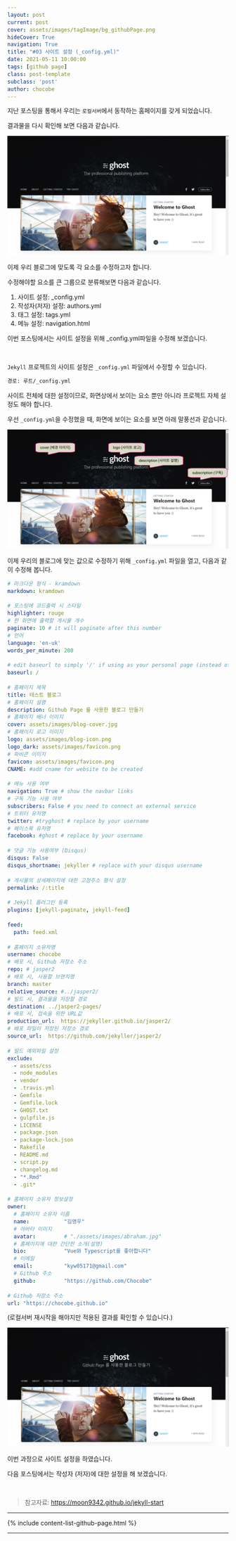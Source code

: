 ```yaml
---
layout: post
current: post
cover: assets/images/tagImage/bg_githubPage.png
hideCover: True
navigation: True
title: "#03 사이트 설정 (_config.yml)"
date: 2021-05-11 10:00:00
tags: [github page]
class: post-template
subclass: 'post'
author: chocobe
---
```


지난 포스팅을 통해서 우리는 ``로컬서버``에서 동작하는 홈페이지를 갖게 되었습니다.

결과물을 다시 확인해 보면 다음과 같습니다.

<img src="assets/images/githubPage/03_githubPage/03_githubPage_01.png" class="shadow" alt="구현결과">

<br/>

이제 우리 블로그에 맞도록 각 요소를 수정하고자 합니다.

수정해야할 요소를 큰 그룹으로 분류해보면 다음과 같습니다.

1. 사이트 설정: <span class="span-highlighter">_config.yml</span>
2. 작성자(저자) 설정: <span class="span-highlighter">authors.yml</span>
3. 태그 설정: <span class="span-highlighter">tags.yml</span>
4. 메뉴 설정: <span class="span-highlighter">navigation.html</span>

이번 포스팅에서는 사이트 설정을 위해 <span class="span-highlighter">_config.yml</span>파일을 수정해 보겠습니다.

<br/>

``Jekyll`` 프로젝트의 사이트 설정은 ``_config.yml`` 파일에서 수정할 수 있습니다.

```bash
경로: 루트/_config.yml
```

사이트 전체에 대한 설정이므로, 화면상에서 보이는 요소 뿐만 아니라 프로젝트 자체 설정도 해야 합니다.

우선 ``_config.yml``을 수정했을 때, 화면에 보이는 요소를 보면 아래 말풍선과 같습니다.

<img src="assets/images/githubPage/03_githubPage/03_githubPage_02.png" class="shadow" alt="수정대상">

<br/>

이제 우리의 블로그에 맞는 값으로 수정하기 위해 ``_config.yml`` 파일을 열고, 다음과 같이 수정해 봅니다.

```yaml
# 마크다운 형식 - kramdown
markdown: kramdown

# 포스팅에 코드출력 시 스타일
highlighter: rouge
# 한 화면에 출력할 게시물 개수
paginate: 10 # it will paginate after this number
# 언어
language: 'en-uk'
words_per_minute: 200

# edit baseurl to simply '/' if using as your personal page (instead of a project page)
baseurl: /

# 홈페이지 제목
title: 테스트 블로그
# 홈페이지 설명
description: Github Page 를 사용한 블로그 만들기
# 홈페이지 배너 이미지
cover: assets/images/blog-cover.jpg
# 홈페이지 로고 이미지
logo: assets/images/blog-icon.png
logo_dark: assets/images/favicon.png
# 파비콘 이미지
favicon: assets/images/favicon.png
CNAME: #add cname for website to be created

# 메뉴 사용 여부
navigation: True # show the navbar links
# 구독 기능 사용 여부
subscribers: False # you need to connect an external service 
# 트위터 유저명
twitter: #tryghost # replace by your username
# 페이스북 유저명
facebook: #ghost # replace by your username

# 댓글 기능 사용여부 (Disqus)
disqus: False
disqus_shortname: jekyller # replace with your disqus username

# 게시물의 상세페이지에 대한 고정주소 형식 설정
permalink: /:title

# Jekyll 플러그인 등록
plugins: [jekyll-paginate, jekyll-feed]

feed:
  path: feed.xml

# 홈페이지 소유자명
username: chocobe
# 배포 시, Github 저장소 주소
repo: # jasper2
# 배포 시, 사용할 브랜치명
branch: master
relative_source: #../jasper2/
# 빌드 시, 결과물을 저장할 경로
destination: ../jasper2-pages/
# 배포 시, 접속을 위한 URL값
production_url:  https://jekyller.github.io/jasper2/
# 배포 파일이 저장된 저장소 경로
source_url:  https://github.com/jekyller/jasper2/

# 빌드 예외파일 설정
exclude:
  - assets/css
  - node_modules
  - vendor
  - .travis.yml
  - Gemfile
  - Gemfile.lock
  - GHOST.txt
  - gulpfile.js
  - LICENSE
  - package.json
  - package-lock.json
  - Rakefile
  - README.md
  - script.py
  - changelog.md
  - "*.Rmd"
  - .git*

# 홈페이지 소유자 정보설정
owner:
  # 홈페이지 소유자 이름
  name:           "김영우"
  # 아바타 이미지
  avatar:         # "./assets/images/abraham.jpg"
  # 홈페이지에 대한 간단한 소개(설명)
  bio:            "Vue와 Typescript를 좋아합니다"
  # 이메일
  email:          "kyw05171@gmail.com"
  # Github 주소
  github:         "https://github.com/Chocobe"

# Github 저장소 주소
url: "https://chocobe.github.io"
```

(<span class="span-highlighter">로컬서버 재시작</span>을 해야지만 적용된 결과를 확인할 수 있습니다.)

<img src="assets/images/githubPage/03_githubPage/03_githubPage_03.png" class="shadow" alt="_config.yml 설정결과">

<br/>

이번 과정으로 사이트 설정을 하였습니다.

다음 포스팅에서는 <span class="span-highlighter">작성자 (저자)</span>에 대한 설정을 해 보겠습니다.


<br/>

> 참고자료: <a href="https://moon9342.github.io/jekyll-start" target="_blank">https://moon9342.github.io/jekyll-start</a>

<hr/>

{% include content-list-github-page.html %}

<hr/>